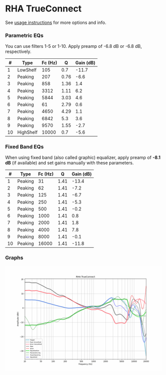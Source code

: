 # RHA TrueConnect
See [usage instructions](https://github.com/jaakkopasanen/AutoEq#usage) for more options and info.

### Parametric EQs
You can use filters 1-5 or 1-10. Apply preamp of -6.8 dB or -6.8 dB, respectively.

|   # | Type      |   Fc (Hz) |    Q |   Gain (dB) |
|-----|-----------|-----------|------|-------------|
|   1 | LowShelf  |       105 | 0.7  |       -11.7 |
|   2 | Peaking   |       207 | 0.76 |        -6.6 |
|   3 | Peaking   |       858 | 1.36 |         1.4 |
|   4 | Peaking   |      3312 | 1.11 |         6.2 |
|   5 | Peaking   |      5844 | 3.03 |         4.6 |
|   6 | Peaking   |        61 | 2.79 |         0.6 |
|   7 | Peaking   |      4650 | 4.29 |         1.1 |
|   8 | Peaking   |      6842 | 5.3  |         3.6 |
|   9 | Peaking   |      9570 | 1.55 |        -2.7 |
|  10 | HighShelf |     10000 | 0.7  |        -5.6 |

### Fixed Band EQs
When using fixed band (also called graphic) equalizer, apply preamp of **-8.1 dB** (if available) and set gains manually with these parameters.

|   # | Type    |   Fc (Hz) |    Q |   Gain (dB) |
|-----|---------|-----------|------|-------------|
|   1 | Peaking |        31 | 1.41 |       -13.4 |
|   2 | Peaking |        62 | 1.41 |        -7.2 |
|   3 | Peaking |       125 | 1.41 |        -6.7 |
|   4 | Peaking |       250 | 1.41 |        -5.3 |
|   5 | Peaking |       500 | 1.41 |        -0.2 |
|   6 | Peaking |      1000 | 1.41 |         0.8 |
|   7 | Peaking |      2000 | 1.41 |         1.8 |
|   8 | Peaking |      4000 | 1.41 |         7.8 |
|   9 | Peaking |      8000 | 1.41 |        -0.1 |
|  10 | Peaking |     16000 | 1.41 |       -11.8 |

### Graphs
![](./RHA%20TrueConnect.png)
